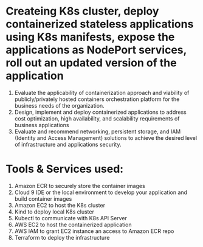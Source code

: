 # Createing K8s cluster, deploy containerized stateless applications using K8s manifests, expose the applications as NodePort services, roll out an updated version of the application

1. Evaluate the applicability of containerization approach and viability of publicly/privately hosted containers orchestration platform for the business needs of the organization.
2. Design, implement and deploy containerized applications to address cost optimization, high availability, and scalability requirements of business applications
3. Evaluate and recommend networking, persistent storage, and IAM (Identity and Access Management) solutions to achieve the desired level of infrastructure and applications security.

# Tools & Services used:
1. Amazon ECR to securely store the container images
2. Cloud 9 IDE or the local environment to develop your application and build container images
3. Amazon EC2 to host the K8s cluster
4. Kind to deploy local K8s cluster
5. Kubectl to communicate with K8s API Server
6. AWS EC2 to host the containerized application
7. AWS IAM to grant EC2 instance an access to Amazon ECR repo
8. Terraform to deploy the infrastructure
